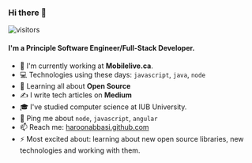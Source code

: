 <!--
**haroonabbasi/haroonabbasi** is a ✨ _special_ ✨ repository because its `README.md` (this file) appears on your GitHub profile.

Here are some ideas to get you started:

- 🔭 I’m currently working on ...
- 🌱 I’m currently learning ...
- 👯 I’m looking to collaborate on ...
- 🤔 I’m looking for help with ...
- 💬 Ask me about ...
- 📫 How to reach me: ...
- 😄 Pronouns: ...
- ⚡ Fun fact: ...
-->

### Hi there 👋

![visitors](https://visitor-badge.glitch.me/badge?page_id=haroonabbasi.visitor-badge)

#### I'm a Principle Software Engineer/Full-Stack Developer.

- 🏢 I'm currently working at **Mobilelive.ca**. 
- 💻 Technologies using these days: `javascript`, `java`, `node`
- 🌱 Learning all about **Open Source**
- ✍ I write tech articles on **Medium**
- 🎓 I've studied computer science at IUB University. 
- 💬 Ping me about `node`, `javascript`, `angular`
- 📫 Reach me: [haroonabbasi.github.com](https://haroonabbasi.github.com)
- ⚡ Most excited about: learning about new open source libraries, new technologies and working with them.
